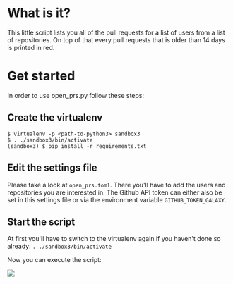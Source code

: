 # What is it?

This little script lists you all of the pull requests for a list of users from a list of repositories. On top of that every pull requests that is older than 14 days is printed in red.

# Get started

In order to use open_prs.py follow these steps:

## Create the virtualenv
```
$ virtualenv -p <path-to-python3> sandbox3
$ . ./sandbox3/bin/activate
(sandbox3) $ pip install -r requirements.txt
```

## Edit the settings file

Please take a look at `open_prs.toml`. There you'll have to add the users and repositories you are interested in. The Github API token can either also be set in this settings file or via the environment variable `GITHUB_TOKEN_GALAXY`.

## Start the script

At first you'll have to switch to the virtualenv again if you haven't done so already: `. ./sandbox3/bin/activate`

Now you can execute the script:

<img src="https://github.com/brejoc/misc/blob/master/SUSE/doc/screenshot1.png" />
